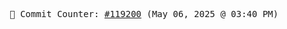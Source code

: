<p align="center">
    <samp>
        📮 Commit Counter: <a href="https://github.com/Javascript-void0/Javascript-void0/commits/main">#119200</a> (May 06, 2025 @ 03:40 PM)
    </samp>
</p>